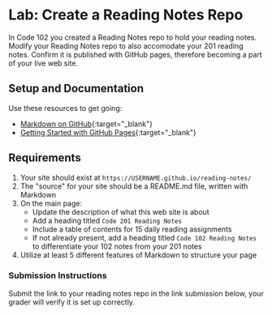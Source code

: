 # Lab: Create a Reading Notes Repo

In Code 102 you created a Reading Notes repo to hold your reading notes. Modify your Reading Notes repo to also accomodate your 201 reading notes. Confirm it is published with GitHub pages, therefore becoming a part of your live web site.

## Setup and Documentation

Use these resources to get going:

- [Markdown on GitHub](https://help.github.com/en/articles/basic-writing-and-formatting-syntax){:target="_blank"}
- [Getting Started with GitHub Pages](https://guides.github.com/features/pages/){:target="_blank"}

## Requirements

1. Your site should exist at `https://USERNAME.github.io/reading-notes/`
1. The "source" for your site should be a README.md file, written with Markdown
1. On the main page:
   - Update the description of what this web site is about
   - Add a heading titled `Code 201 Reading Notes`
   - Include a table of contents for 15 daily reading assignments
   - If not already present, add a heading titled  `Code 102 Reading Notes` to differentiate your 102 notes from your 201 notes
1. Utilize at least 5 different features of Markdown to structure your page

### Submission Instructions

Submit the link to your reading notes repo in the link submission below, your grader will verify it is set up correctly.
